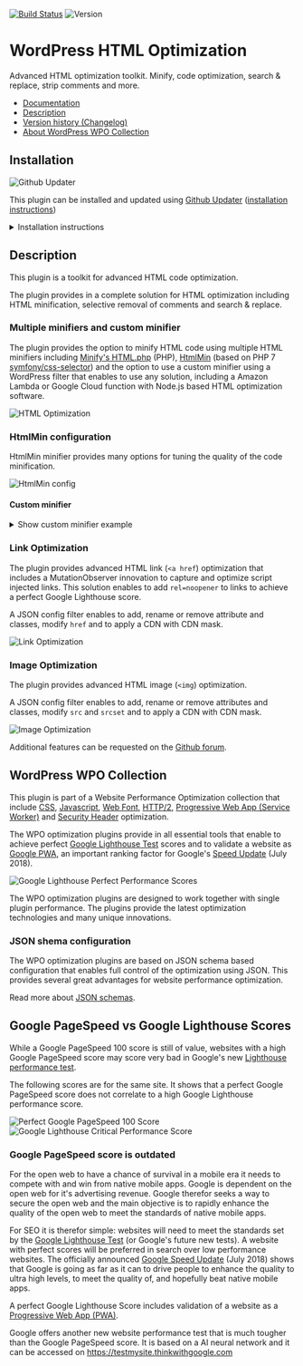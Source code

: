 [![Build Status](https://travis-ci.org/o10n-x/wordpress-html-optimization.svg?branch=master)](https://travis-ci.org/o10n-x/wordpress-html-optimization) ![Version](https://img.shields.io/github/release/o10n-x/wordpress-html-optimization.svg)

# WordPress HTML Optimization

Advanced HTML optimization toolkit. Minify, code optimization, search & replace, strip comments and more.

* [Documentation](https://github.com/o10n-x/wordpress-html-optimization/tree/master/docs)
* [Description](https://github.com/o10n-x/wordpress-html-optimization#description)
* [Version history (Changelog)](https://github.com/o10n-x/wordpress-html-optimization/releases)
* [About WordPress WPO Collection](https://github.com/o10n-x/wordpress-html-optimization#wordpress-wpo-collection)

## Installation

![Github Updater](https://github.com/afragen/github-updater/raw/develop/assets/GitHub_Updater_logo_small.png)

This plugin can be installed and updated using [Github Updater](https://github.com/afragen/github-updater) ([installation instructions](https://github.com/afragen/github-updater/wiki/Installation))

<details/>
  <summary>Installation instructions</summary>

### Step 1: Install Github Updater and first optimization plugin

Installing and updating the plugins is possible using Github Updater. It is easy to install one of the plugins. You simply need to download the Github Updater plugin ([zip file](https://github.com/afragen/github-updater/archive/develop.zip)), install it from the WordPress plugin admin panel and copy the Github URL of the plugin into the Github Updater installer.

![image](https://user-images.githubusercontent.com/8843669/39889846-46158cc2-5499-11e8-824d-720020f758db.png)

### Step 2: Install other optimization plugins with a single click

A recent update of all plugins contains a easy single click install button.

![image](https://user-images.githubusercontent.com/8843669/39661507-cc1eac5e-5052-11e8-8fba-33c0cc959b07.png)
</details>

## Description

This plugin is a toolkit for advanced HTML code optimization.

The plugin provides in a complete solution for HTML optimization including HTML minification, selective removal of comments and search & replace.

### Multiple minifiers and custom minifier

The plugin provides the option to minify HTML code using multiple HTML minifiers including [Minify's HTML.php](https://github.com/mrclay/minify/) (PHP), [HtmlMin](https://github.com/voku/HtmlMin) (based on PHP 7 [symfony/css-selector](https://github.com/symfony/css-selector)) and the option to use a custom minifier using a WordPress filter that enables to use any solution, including a Amazon Lambda or Google Cloud function with Node.js based HTML optimization software. 
 
![HTML Optimization](https://github.com/o10n-x/wordpress-html-optimization/blob/master/docs/images/html-code-optimization.png)

### HtmlMin configuration

HtmlMin minifier provides many options for tuning the quality of the code minification.

![HtmlMin config](https://github.com/o10n-x/wordpress-html-optimization/blob/master/docs/images/htmlmin-php7.png)

#### Custom minifier

<details/>
  <summary>Show custom minifier example</summary>

```php
/* Custom HTML minifier */
add_filter('o10n_html_custom_minify', function ($HTML) {

    // apply html optimization
    exec('/node /path/to/optimize-html.js /tmp/html-source.html');
    $minified = file_get_contents('/tmp/output.html');

    // alternative
    $minified = HTMLCompressor::minify($HTML);

    return $minified;

});
```
</details>

### Link Optimization

The plugin provides advanced HTML link (`<a href`) optimization that includes a MutationObserver innovation to capture and optimize script injected links. This solution enables to add `rel=noopener` to links to achieve a perfect Google Lighthouse score. 

A JSON config filter enables to add, rename or remove attribute and classes, modify `href` and to apply a CDN with CDN mask.

![Link Optimization](https://github.com/o10n-x/wordpress-html-optimization/blob/master/docs/images/link-optimization.png)

### Image Optimization

The plugin provides advanced HTML image (`<img`) optimization.

A JSON config filter enables to add, rename or remove attributes and classes, modify `src` and `srcset` and to apply a CDN with CDN mask.

![Image Optimization](https://github.com/o10n-x/wordpress-html-optimization/blob/master/docs/images/image-optimization.png)

Additional features can be requested on the [Github forum](https://github.com/o10n-x/wordpress-html-optimization/issues).

## WordPress WPO Collection

This plugin is part of a Website Performance Optimization collection that include [CSS](https://github.com/o10n-x/wordpress-css-optimization), [Javascript](https://github.com/o10n-x/wordpress-javascript-optimization), [Web Font](https://github.com/o10n-x/wordpress-font-optimization), [HTTP/2](https://github.com/o10n-x/wordpress-http2-optimization), [Progressive Web App (Service Worker)](https://github.com/o10n-x/wordpress-pwa-optimization) and [Security Header](https://github.com/o10n-x/wordpress-security-header-optimization) optimization. 

The WPO optimization plugins provide in all essential tools that enable to achieve perfect [Google Lighthouse Test](https://developers.google.com/web/tools/lighthouse/) scores and to validate a website as [Google PWA](https://developers.google.com/web/progressive-web-apps/), an important ranking factor for Google's [Speed Update](https://searchengineland.com/google-speed-update-page-speed-will-become-ranking-factor-mobile-search-289904) (July 2018).

![Google Lighthouse Perfect Performance Scores](https://github.com/o10n-x/wordpress-css-optimization/blob/master/docs/images/google-lighthouse-pwa-validation.jpg)

The WPO optimization plugins are designed to work together with single plugin performance. The plugins provide the latest optimization technologies and many unique innovations.

### JSON shema configuration

The WPO optimization plugins are based on JSON schema based configuration that enables full control of the optimization using JSON. This provides several great advantages for website performance optimization.

Read more about [JSON schemas](https://github.com/o10n-x/wordpress-o10n-core/tree/master/schemas).

## Google PageSpeed vs Google Lighthouse Scores

While a Google PageSpeed 100 score is still of value, websites with a high Google PageSpeed score may score very bad in Google's new [Lighthouse performance test](https://developers.google.com/web/tools/lighthouse/). 

The following scores are for the same site. It shows that a perfect Google PageSpeed score does not correlate to a high Google Lighthouse performance score.

![Perfect Google PageSpeed 100 Score](https://github.com/o10n-x/wordpress-css-optimization/blob/master/docs/images/google-pagespeed-100.png) ![Google Lighthouse Critical Performance Score](https://github.com/o10n-x/wordpress-css-optimization/blob/master/docs/images/lighthouse-performance-15.png)

### Google PageSpeed score is outdated

For the open web to have a chance of survival in a mobile era it needs to compete with and win from native mobile apps. Google is dependent on the open web for it's advertising revenue. Google therefor seeks a way to secure the open web and the main objective is to rapidly enhance the quality of the open web to meet the standards of native mobile apps.

For SEO it is therefor simple: websites will need to meet the standards set by the [Google Lighthouse Test](https://developers.google.com/web/tools/lighthouse/) (or Google's future new tests). A website with perfect scores will be preferred in search over low performance websites. The officially announced [Google Speed Update](https://searchengineland.com/google-speed-update-page-speed-will-become-ranking-factor-mobile-search-289904) (July 2018) shows that Google is going as far as it can to drive people to enhance the quality to ultra high levels, to meet the quality of, and hopefully beat native mobile apps.

A perfect Google Lighthouse Score includes validation of a website as a [Progressive Web App (PWA)](https://developers.google.com/web/progressive-web-apps/).

Google offers another new website performance test that is much tougher than the Google PageSpeed score. It is based on a AI neural network and it can be accessed on https://testmysite.thinkwithgoogle.com